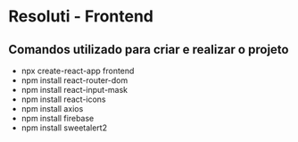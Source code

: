 # Resoluti - Frontend

## Comandos utilizado para criar e realizar o projeto

- npx create-react-app frontend
- npm install react-router-dom
- npm install react-input-mask
- npm install react-icons
- npm install axios
- npm install firebase
- npm install sweetalert2
